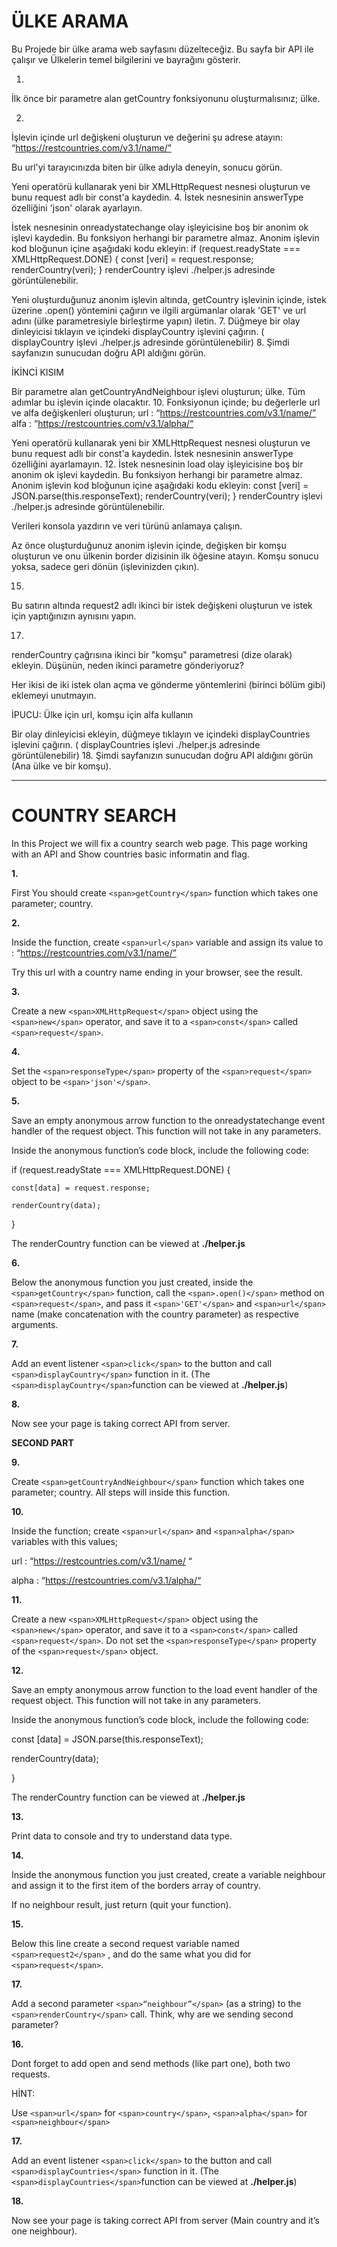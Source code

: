 # ÜLKE ARAMA

Bu Projede bir ülke arama web sayfasını düzelteceğiz. Bu sayfa bir API ile çalışır ve Ülkelerin temel bilgilerini ve bayrağını gösterir.

1.
İlk önce bir parametre alan getCountry fonksiyonunu oluşturmalısınız; ülke.


2.
İşlevin içinde url değişkeni oluşturun ve değerini şu adrese atayın: “https://restcountries.com/v3.1/name/”

Bu url'yi tarayıcınızda biten bir ülke adıyla deneyin, sonucu görün.

Yeni operatörü kullanarak yeni bir XMLHttpRequest nesnesi oluşturun ve bunu request adlı bir const'a kaydedin.
4.
İstek nesnesinin answerType özelliğini 'json' olarak ayarlayın.

İstek nesnesinin onreadystatechange olay işleyicisine boş bir anonim ok işlevi kaydedin. Bu fonksiyon herhangi bir parametre almaz.
Anonim işlevin kod bloğunun içine aşağıdaki kodu ekleyin:
if (request.readyState === XMLHttpRequest.DONE) {
const [veri] = request.response;
  renderCountry(veri);
}
renderCountry işlevi ./helper.js adresinde görüntülenebilir.

Yeni oluşturduğunuz anonim işlevin altında, getCountry işlevinin içinde, istek üzerine .open() yöntemini çağırın ve ilgili argümanlar olarak 'GET' ve url adını (ülke parametresiyle birleştirme yapın) iletin.
7.
Düğmeye bir olay dinleyicisi tıklayın ve içindeki displayCountry işlevini çağırın. ( displayCountry işlevi ./helper.js adresinde görüntülenebilir)
8.
Şimdi sayfanızın sunucudan doğru API aldığını görün.

İKİNCİ KISIM

Bir parametre alan getCountryAndNeighbour işlevi oluşturun; ülke. Tüm adımlar bu işlevin içinde olacaktır.
10.
Fonksiyonun içinde; bu değerlerle url ve alfa değişkenleri oluşturun;
url : “https://restcountries.com/v3.1/name/”
alfa : “https://restcountries.com/v3.1/alpha/“

Yeni operatörü kullanarak yeni bir XMLHttpRequest nesnesi oluşturun ve bunu request adlı bir const'a kaydedin. İstek nesnesinin answerType özelliğini ayarlamayın.
12.
İstek nesnesinin load olay işleyicisine boş bir anonim ok işlevi kaydedin. Bu fonksiyon herhangi bir parametre almaz.
Anonim işlevin kod bloğunun içine aşağıdaki kodu ekleyin:
const [veri] = JSON.parse(this.responseText);
  renderCountry(veri);
}
renderCountry işlevi ./helper.js adresinde görüntülenebilir.

Verileri konsola yazdırın ve veri türünü anlamaya çalışın.

Az önce oluşturduğunuz anonim işlevin içinde, değişken bir komşu oluşturun ve onu ülkenin border dizisinin ilk öğesine atayın.
Komşu sonucu yoksa, sadece geri dönün (işlevinizden çıkın).


15.
Bu satırın altında request2 adlı ikinci bir istek değişkeni oluşturun ve istek için yaptığınızın aynısını yapın.


17.
renderCountry çağrısına ikinci bir "komşu" parametresi (dize olarak) ekleyin. Düşünün, neden ikinci parametre gönderiyoruz?

Her ikisi de iki istek olan açma ve gönderme yöntemlerini (birinci bölüm gibi) eklemeyi unutmayın.

İPUCU:
Ülke için url, komşu için alfa kullanın

Bir olay dinleyicisi ekleyin, düğmeye tıklayın ve içindeki displayCountries işlevini çağırın. ( displayCountries işlevi ./helper.js adresinde görüntülenebilir)
18.
Şimdi sayfanızın sunucudan doğru API aldığını görün (Ana ülke ve bir komşu).


---



# COUNTRY SEARCH

In this Project we will
fix a country search web page. This page working with an API and Show countries
basic informatin and flag.

**1.**

First You should create
`<span>getCountry</span>` function which takes one
parameter; country.

**2.**

Inside the function, create `<span>url</span>` variable and assign its value
to : “https://restcountries.com/v3.1/name/”

Try this url with a country name ending in your browser, see the
result.

**3.**

Create
a new `<span>XMLHttpRequest</span>` object using the `<span>new</span>` operator, and save it to a `<span>const</span>` called `<span>request</span>`.

**4.**

Set
the `<span>responseType</span>` property of the `<span>request</span>` object to be `<span>'json'</span>`.

**5.**

Save an
empty anonymous arrow function to the onreadystatechange event handler of the request object. This function will not take in any parameters.

Inside
the anonymous function’s code block, include the following code:

if (request.readyState === XMLHttpRequest.DONE) {

    const[data] = request.response;

    renderCountry(data);

}

The renderCountry function can be viewed at **./helper.js**

**6.**

Below
the anonymous function you just created, inside the `<span>getCountry</span>`
function, call the `<span>.open()</span>` method on `<span>request</span>`, and pass it `<span>'GET'</span>` and `<span>url</span>` name (make concatenation with the country parameter) as
respective arguments.

**7.**

Add an event listener `<span>click</span>` to
the button and call `<span>displayCountry</span>` function
in it. (The `<span>displayCountry</span>`function
can be viewed at **./helper.js**)

**8.**

Now see your page is taking correct API from server.

**SECOND PART**

**9.**

Create `<span>getCountryAndNeighbour</span>`
function which takes one parameter; country. All steps will inside this
function.

**10.**

Inside the function; create `<span>url</span>` and `<span>alpha</span>` variables with this values;

url : “https://restcountries.com/v3.1/name/
“

alpha : “https://restcountries.com/v3.1/alpha/“

**11.**

Create
a new `<span>XMLHttpRequest</span>` object using the `<span>new</span>` operator, and save it to a `<span>const</span>` called `<span>request</span>`. Do
not set the `<span>responseType</span>` property of the `<span>request</span>` object.

**12.**

Save an
empty anonymous arrow function to the load event handler of the request object. This function will not take in any parameters.

Inside
the anonymous function’s code block, include the following code:

const [data] = JSON.parse(this.responseText);

  renderCountry(data);

}

The renderCountry function can be viewed at **./helper.js**

**13.**

Print data to console and try to understand
data type.

**14.**

Inside
the anonymous function you just created, create a variable neighbour and assign
it to the first item of the borders array of country.

If no
neighbour result, just return (quit
your function).

**15.**

Below this line create
a second request variable named `<span>request2</span>` , and
do the same what you did for `<span>request</span>`.

**17.**

Add a second parameter  `<span>“neighbour”</span>` (as a string) to the `<span>renderCountry</span>` call. Think, why are
we sending second parameter?

**16.**

Dont forget to add open and send methods (like part one), both two
requests.

HİNT:

Use `<span>url</span>` for `<span>country</span>`, `<span>alpha</span>` for `<span>neighbour</span>`

**17.**

Add an event listener `<span>click</span>` to
the button and call `<span>displayCountries</span>` function
in it. (The `<span>displayCountries</span>`function
can be viewed at **./helper.js**)

**18.**

Now see your page is taking correct API from server (Main
country and it’s one neighbour).
